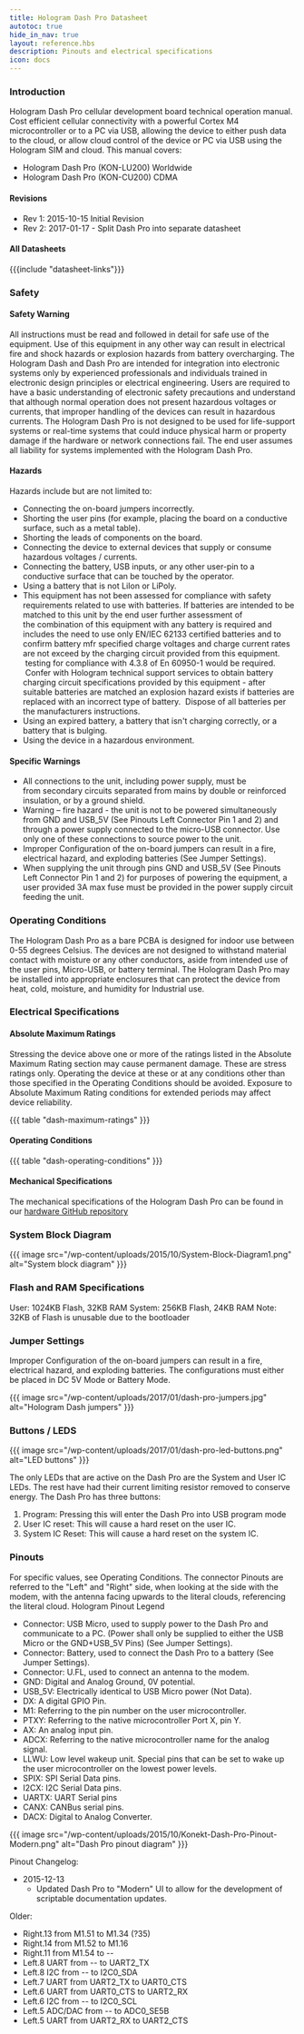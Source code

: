 ```yaml
---
title: Hologram Dash Pro Datasheet
autotoc: true
hide_in_nav: true
layout: reference.hbs
description: Pinouts and electrical specifications
icon: docs
---
```


### Introduction

Hologram Dash Pro cellular
development board technical operation manual. Cost efficient cellular
connectivity with a powerful Cortex M4 microcontroller or to a PC via
USB, allowing the device to either push data to the cloud, or allow
cloud control of the device or PC via USB using the Hologram SIM and
cloud. This manual covers:

-   Hologram Dash Pro (KON-LU200) Worldwide
-   Hologram Dash Pro (KON-CU200) CDMA

#### Revisions

* Rev 1: 2015-10-15 Initial Revision
* Rev 2: 2017-01-17 - Split Dash Pro into separate datasheet

#### All Datasheets

{{{include "datasheet-links"}}}

### Safety

#### Safety Warning

All instructions must be read and followed in detail for safe use of the
equipment. Use of this equipment in any other way can result in
electrical fire and shock hazards or explosion hazards from
battery overcharging. The Hologram Dash and Dash Pro are intended for
integration into electronic systems only by experienced professionals
and individuals trained in electronic design principles or electrical
engineering. Users are required to have a basic understanding of
electronic safety precautions and understand that although normal
operation does not present hazardous voltages or currents, that improper
handling of the devices can result in hazardous currents. The Hologram
Dash Pro is not designed to be used for life-support systems
or real-time systems that could induce physical harm or property damage
if the hardware or network connections fail. The end user assumes all
liability for systems implemented with the Hologram Dash Pro.

#### Hazards

Hazards include but are not limited to:

-   Connecting the on-board jumpers incorrectly.
-   Shorting the user pins (for example, placing the board on a
    conductive surface, such as a metal table).
-   Shorting the leads of components on the board.
-   Connecting the device to external devices that supply or consume
    hazardous voltages / currents.
-   Connecting the battery, USB inputs, or any other user-pin to a
    conductive surface that can be touched by the operator.
-   Using a battery that is not LiIon or LiPoly.
-   This equipment has not been assessed for compliance with safety
    requirements related to use with batteries. If batteries are
    intended to be matched to this unit by the end user further
    assessment of the combination of this equipment with any battery is
    required and includes the need to use only EN/IEC 62133 certified
    batteries and to confirm battery mfr specified charge voltages and
    charge current rates are not exceed by the charging circuit provided
    from this equipment.  testing for compliance with 4.3.8 of En
    60950-1 would be required.  Confer with Hologram technical support
    services to obtain battery charging circuit specifications provided
    by this equipment - after suitable batteries are matched an
    explosion hazard exists if batteries are replaced with an incorrect
    type of battery.  Dispose of all batteries per the
    manufacturers instructions.
-   Using an expired battery, a battery that isn't charging correctly,
    or a battery that is bulging.
-   Using the device in a hazardous environment.

#### Specific Warnings

-   All connections to the unit, including power supply, must be
    from secondary circuits separated from mains by double or reinforced
    insulation, or by a ground shield.
-   Warning – fire hazard - the unit is not to be powered simultaneously
    from GND and USB\_5V (See Pinouts Left Connector Pin 1 and 2) and
    through a power supply connected to the micro-USB connector. Use
    only one of these connections to source power to the unit.
-   Improper Configuration of the on-board jumpers can result in a fire,
    electrical hazard, and exploding batteries (See Jumper Settings).
-   When supplying the unit through pins GND and USB\_5V (See Pinouts
    Left Connector Pin 1 and 2) for purposes of powering the equipment,
    a user provided 3A max fuse must be provided in the power supply
    circuit feeding the unit.

### Operating Conditions

The Hologram Dash Pro as a bare PCBA is designed for indoor use
between 0-55 degrees Celsius. The devices are not designed to withstand
material contact with moisture or any other conductors, aside from
intended use of the user pins, Micro-USB, or battery terminal. The
Hologram Dash Pro may be installed into appropriate enclosures
that can protect the device from heat, cold, moisture, and humidity for
Industrial use.

### Electrical Specifications

#### Absolute Maximum Ratings

Stressing the device above one or more of the ratings listed in the
Absolute Maximum Rating section may cause permanent damage. These are
stress ratings only. Operating the device at these or at any conditions
other than those specified in the Operating Conditions should be
avoided. Exposure to Absolute Maximum Rating conditions for extended
periods may affect device reliability. 

{{{ table "dash-maximum-ratings" }}}

#### Operating Conditions

{{{ table "dash-operating-conditions" }}}

#### Mechanical Specifications

The mechanical specifications of the Hologram Dash Pro
can be found in our [hardware GitHub 
repository](https://github.com/hologram-io/hologram-hardware)

### System Block Diagram

{{{ image src="/wp-content/uploads/2015/10/System-Block-Diagram1.png"
    alt="System block diagram" }}}

### Flash and RAM Specifications

User: 1024KB Flash, 32KB RAM System: 256KB Flash, 24KB RAM Note: 32KB of
Flash is unusable due to the bootloader

### Jumper Settings

Improper Configuration of the on-board jumpers can result in a fire,
electrical hazard, and exploding batteries. The configurations must
either be placed in DC 5V Mode or Battery Mode.

{{{ image src="/wp-content/uploads/2017/01/dash-pro-jumpers.jpg"
  alt="Hologram Dash jumpers" }}}

### Buttons / LEDS

{{{ image src="/wp-content/uploads/2017/01/dash-pro-led-buttons.png"
    alt="LED buttons" }}}

The only LEDs that are active on the Dash Pro are the System and
User IC LEDs. The rest have had their current limiting resistor removed
to conserve energy. The Dash Pro has three buttons:

1.  Program: Pressing this will enter the Dash Pro into USB program mode
2.  User IC reset: This will cause a hard reset on the user IC.
3.  System IC Reset: This will cause a hard reset on the system IC.

### Pinouts

For specific values, see Operating Conditions. The connector Pinouts are
referred to the "Left" and "Right" side, when looking at the side with
the modem, with the antenna facing upwards to the literal clouds,
referencing the literal cloud. Hologram Pinout Legend

-   Connector: USB Micro, used to supply power to the Dash Pro and
    communicate to a PC. (Power shall only be supplied to either the USB
    Micro or the GND+USB\_5V Pins) (See Jumper Settings).
-   Connector: Battery, used to connect the Dash Pro to a battery (See
    Jumper Settings).
-   Connector: U.FL, used to connect an antenna to the modem.
-   GND: Digital and Analog Ground, 0V potential.
-   USB_5V: Electrically identical to USB Micro power (Not Data).
-   DX: A digital GPIO Pin.
-   M1: Referring to the pin number on the user microcontroller.
-   PTXY: Referring to the native microcontroller Port X, pin Y.
-   AX: An analog input pin.
-   ADCX: Referring to the native microcontroller name for the
    analog signal.
-   LLWU: Low level wakeup unit. Special pins that can be set to wake up
    the user microcontroller on the lowest power levels.
-   SPIX: SPI Serial Data pins.
-   I2CX: I2C Serial Data pins.
-   UARTX: UART Serial pins
-   CANX: CANBus serial pins.
-   DACX: Digital to Analog Converter.

{{{ image src="/wp-content/uploads/2015/10/Konekt-Dash-Pro-Pinout-Modern.png" 
    alt="Dash Pro pinout diagram" }}}

Pinout Changelog:

-   2015-12-13
    -   Updated Dash Pro to "Modern" UI to allow for the development
        of scriptable documentation updates.

Older:

-   Right.13 from M1.51 to M1.34 (?35)
-   Right.14 from M1.52 to M1.16
-   Right.11 from M1.54 to --
-   Left.8 UART from -- to UART2_TX
-   Left.8 I2C from -- to I2C0_SDA
-   Left.7 UART from UART2_TX to UART0_CTS
-   Left.6 UART from UART0_CTS to UART2_RX
-   Left.6 I2C from -- to I2C0_SCL
-   Left.5 ADC/DAC from -- to ADC0_SE5B
-   Left.5 UART from UART2_RX to UART2_CTS

